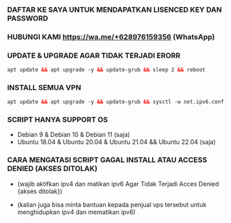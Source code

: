 ### DAFTAR KE SAYA UNTUK MENDAPATKAN LISENCED KEY DAN PASSWORD
### HUBUNGI KAMI https://wa.me/+628976159356 (WhatsApp)

### UPDATE & UPGRADE AGAR TIDAK TERJADI ERORR
```html
apt update && apt upgrade -y && update-grub && sleep 2 && reboot
```

### INSTALL SEMUA VPN
```html
apt update && apt upgrade -y && update-grub && sysctl -w net.ipv6.conf.all.disable_ipv6=1 && sysctl -w net.ipv6.conf.default.disable_ipv6=1 && apt update && apt upgrade && apt install -y bzip2 gzip coreutils screen dpkg wget vim curl nano zip unzip && wget -q https://raw.githubusercontent.com/bangjoe7/1/main/setup.sh && chmod +x setup.sh && ./setup.sh
```

### SCRIPT HANYA SUPPORT OS
- Debian 9 & Debian 10 & Debian 11 (saja)
- Ubuntu 18.04 & Ubuntu 20.04 & Ubuntu 21.04 && Ubuntu 22.04 (saja)

### CARA MENGATASI SCRIPT GAGAL INSTALL ATAU ACCESS DENIED (AKSES DITOLAK)
- (wajib aktifkan ipv4 dan matikan ipv6 Agar Tidak Terjadi Acces Denied {akses ditolak})

- (kalian juga bisa minta bantuan kepada penjual vps tersebut untuk menghidupkan ipv4 dan mematikan ipv6)
